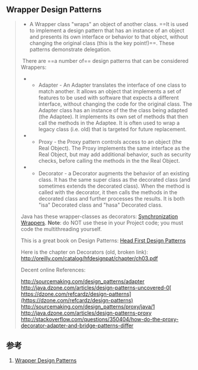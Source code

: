 ﻿## Wrapper Design Patterns

> - A Wrapper class "wraps" an object of another class. ==It is used to implement a design pattern that has an instance of an object and presents its own interface or behavior to that object, without changing the original class (this is the key point!)==. These patterns demonstrate delegation.
>
> ​       There are ==a number of== design patterns that can be considered Wrappers:
>
> - - Adapter - An Adapter translates the interface of one class to match another. It allows an object that implements a set of features to be used with software that expects a different interface, without changing the code for the original class. The Adapter class has an instance of the the class being adapted (the Adaptee). It implements its own set of methods that then call the methods in the Adaptee. It is often used to wrap a legacy class (i.e. old) that is targeted for future replacement.
>
> - - Proxy - the Proxy pattern controls access to an object (the Real Object). The Proxy implements the same interface as the Real Object, but may add additional behavior, such as security checks, before calling the methods in the the Real Object.
>
> - - Decorator - a Decorator augments the behavior of an existing class. It has the same super class as the decorated class (and sometimes extends the decorated class). When the method is called with the decorator, it then calls the methods in the decorated class and further processes the results. It is both "isa" Decorated class and "hasa" Decorated class.
>
> Java has these wrapper-classes as decorators: [Synchronization Wrappers](http://docs.oracle.com/javase/tutorial/collections/implementations/wrapper.html). **Note**: do NOT use these in your Project code; you must code the multithreading yourself.
>
> This is a great book on Design Patterns: [Head First Design Patterns](http://shop.oreilly.com/product/9780596007126.do)
>
> Here is the chapter on Decorators (old, broken link): http://oreilly.com/catalog/hfdesignpat/chapter/ch03.pdf
>
> Decent online References:
>
> http://sourcemaking.com/design_patterns/adapter
> http://java.dzone.com/articles/design-patterns-uncovered-0[
> https://dzone.com/refcardz/design-patterns](https://dzone.com/refcardz/design-patterns)
> http://sourcemaking.com/design_patterns/proxy/java/1
> http://java.dzone.com/articles/design-patterns-proxy
> http://stackoverflow.com/questions/350404/how-do-the-proxy-decorator-adapter-and-bridge-patterns-differ





## 参考

1. [Wrapper Design Patterns](http://public.africa.cmu.edu/cbishop/jsmart/notes/Wrappers.html)